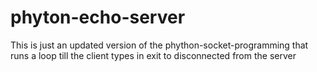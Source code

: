 # phyton-echo-server
This is just an updated version of the phython-socket-programming that runs a loop till the client types in exit to disconnected from the server
